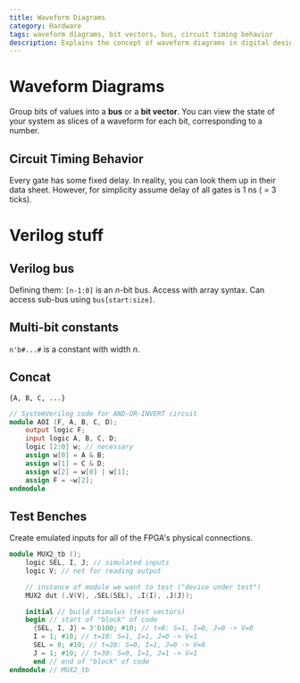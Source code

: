```yaml
---
title: Waveform Diagrams
category: Hardware
tags: waveform diagrams, bit vectors, bus, circuit timing behavior
description: Explains the concept of waveform diagrams in digital design, and how to use them to visualize the state of a system.
---
```


# Waveform Diagrams

Group bits of values into a **bus** or a **bit vector**. You can view the state of your system as slices of a waveform for each bit, corresponding to a number.

## Circuit Timing Behavior

Every gate has some fixed delay. In reality, you can look them up in their data sheet. However, for simplicity assume delay of all gates is 1 ns ( = 3 ticks).

# Verilog stuff

## Verilog bus

Defining them: `[n-1:0]` is an $n$-bit bus. Access with array syntax. Can access sub-bus using `bus[start:size]`.

## Multi-bit constants

`n'b#...#` is a constant with width $n$.

## Concat

 `{A, B, C, ...}`

```v
// SystemVerilog code for AND-OR-INVERT circuit
module AOI (F, A, B, C, D);
    output logic F;
    input logic A, B, C, D;
    logic [2:0] w; // necessary
    assign w[0] = A & B;
    assign w[1] = C & D;
    assign w[2] = w[0] | w[1];
    assign F = ~w[2];
endmodule
```


## Test Benches

Create emulated inputs for all of the FPGA's physical connections.

```v
module MUX2_tb ();
    logic SEL, I, J; // simulated inputs
    logic V; // net for reading output

    // instance of module we want to test ("device under test")
    MUX2 dut (.V(V), .SEL(SEL), .I(I), .J(J));

    initial // build stimulus (test vectors)
    begin // start of "block" of code
      {SEL, I, J} = 3'b100; #10; // t=0: S=1, I=0, J=0 -> V=0
      I = 1; #10; // t=10: S=1, I=1, J=0 -> V=1
      SEL = 0; #10; // t=20: S=0, I=1, J=0 -> V=0
      J = 1; #10; // t=30: S=0, I=1, J=1 -> V=1
      end // end of "block" of code
endmodule // MUX2_tb
```
